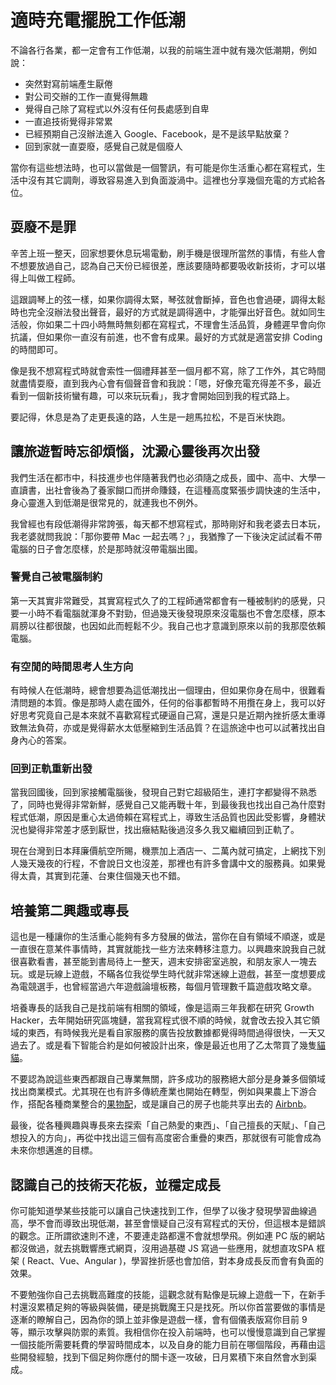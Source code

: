 # 適時充電擺脫工作低潮

不論各行各業，都一定會有工作低潮，以我的前端生涯中就有幾次低潮期，例如說：

* 突然對寫前端產生厭倦
* 對公司交辦的工作一直覺得無趣
* 覺得自己除了寫程式以外沒有任何長處感到自卑
* 一直追技術覺得非常累
* 已經預期自己沒辦法進入 Google、Facebook，是不是該早點放棄？
* 回到家就一直耍廢，感覺自己就是個廢人

當你有這些想法時，也可以當做是一個警訊，有可能是你生活重心都在寫程式，生活中沒有其它調劑，導致容易進入到負面漩渦中。這裡也分享幾個充電的方式給各位。

## 耍廢不是罪

辛苦上班一整天，回家想要休息玩場電動，刷手機是很理所當然的事情，有些人會不想要放過自己，認為自己天份已經很差，應該要隨時都要吸收新技術，才可以堪得上叫做工程師。

這跟調琴上的弦一樣，如果你調得太緊，琴弦就會斷掉，音色也會過硬，調得太鬆時也完全沒辦法發出聲音，最好的方式就是調得適中，才能彈出好音色。就如同生活般，你如果二十四小時無時無刻都在寫程式，不理會生活品質，身體遲早會向你抗議，但如果你一直沒有前進，也不會有成果。最好的方式就是適當安排 Coding 的時間即可。

像是我不想寫程式時就會索性一個禮拜甚至一個月都不寫，除了工作外，其它時間就盡情耍廢，直到我內心會有個聲音會和我說：「嗯，好像充電充得差不多，最近看到一個新技術蠻有趣，可以來玩玩看」，我才會開始回到我的程式路上。

要記得，休息是為了走更長遠的路，人生是一趟馬拉松，不是百米快跑。

## 讓旅遊暫時忘卻煩惱，沈澱心靈後再次出發

我們生活在都市中，科技進步也伴隨著我們也必須隨之成長，國中、高中、大學一直讀書，出社會後為了養家餬口而拼命賺錢，在這種高度緊張步調快速的生活中，身心靈進入到低潮是很常見的，就連我也不例外。

我曾經也有段低潮得非常誇張，每天都不想寫程式，那時剛好和我老婆去日本玩，我老婆就問我說：「那你要帶 Mac 一起去嗎？」，我猶豫了一下後決定試試看不帶電腦的日子會怎麼樣，於是那時就沒帶電腦出國。

### 警覺自己被電腦制約

第一天其實非常難受，其實寫程式久了的工程師通常都會有一種被制約的感覺，只要一小時不看電腦就渾身不對勁，但過幾天後發現原來沒電腦也不會怎麼樣，原本肩膀以往都很酸，也因如此而輕鬆不少。我自己也才意識到原來以前的我那麼依賴電腦。

### 有空閒的時間思考人生方向

有時候人在低潮時，總會想要為這低潮找出一個理由，但如果你身在局中，很難看清問題的本質。像是那時人處在國外，任何的俗事都暫時不用攬在身上，我可以好好思考究竟自己是本來就不喜歡寫程式硬逼自己寫，還是只是近期內挫折感太重導致無法負荷，亦或是覺得薪水太低壓縮到生活品質？在這旅途中也可以試著找出自身內心的答案。

### 回到正軌重新出發

當我回國後，回到家接觸電腦後，發現自己對它超級陌生，連打字都變得不熟悉了，同時也覺得非常新鮮，感覺自己又能再戰十年，到最後我也找出自己為什麼對程式低潮，原因是重心太過倚賴在寫程式上，導致生活品質也因此受影響，身體狀況也變得非常差才感到厭世，找出癥結點後過沒多久我又繼續回到正軌了。

現在台灣到日本拜廉價航空所賜，機票加上酒店一、二萬內就可搞定，上網找下別人幾天幾夜的行程，不會說日文也沒差，那裡也有許多會講中文的服務員。如果覺得太貴，其實到花蓮、台東住個幾天也不錯。

## 培養第二興趣或專長

這也是一種讓你的生活重心能夠有多方發展的做法，當你在自有領域不順遂，或是一直很在意某件事情時，其實就能找一些方法來轉移注意力。以興趣來說我自己就很喜歡看書，甚至能到書局待上一整天，週末安排密室逃脫，和朋友家人一塊去玩。或是玩線上遊戲，不瞞各位我從學生時代就非常迷線上遊戲，甚至一度想要成為電競選手，也曾經當過六年遊戲論壇板務，每個月管理數千篇遊戲攻略文章。

培養專長的話我自己是找前端有相關的領域，像是這兩三年我都在研究 Growth Hacker，去年開始研究區塊鏈，當我寫程式很不順的時候，就會改去投入其它領域的東西，有時候我光是看自家服務的廣告投放數據都覺得時間過得很快，一天又過去了。或是看下智能合約是如何被設計出來，像是最近也用了乙太幣買了幾隻[貓貓](https://www.cryptokitties.co/)。

不要認為說這些東西都跟自己專業無關，許多成功的服務絕大部分是身兼多個領域找出商業模式。尤其現在也有許多傳統產業也開始在轉型，例如與果農上下游合作，搭配各種商業整合的[果物配](https://fruitpay.com.tw/fruitpay/)，或是讓自己的房子也能共享出去的 [Airbnb](https://www.airbnb.com.tw/)。

最後，從各種興趣與專長來去探索「自己熱愛的東西」、「自己擅長的天賦」、「自己想投入的方向」，再從中找出這三個有高度密合重疊的東西，那就很有可能會成為未來你想邁進的目標。

## 認識自己的技術天花板，並穩定成長

你可能知道學某些技能可以讓自己快速找到工作，但學了以後才發現學習曲線過高，學不會而導致出現低潮，甚至會懷疑自己沒有寫程式的天份，但這根本是錯誤的觀念。正所謂欲速則不達，不要連走路都還不會就想學飛。例如連 PC 版的網站都沒做過，就去挑戰響應式網頁，沒用過基礎 JS 寫過一些應用，就想直攻SPA 框架 \( React、Vue、Angular \)，學習挫折感也會加倍，對本身成長反而會有負面的效果。

不要勉強你自己去挑戰高難度的技能，這觀念就有點像是玩線上遊戲一下，在新手村還沒累積足夠的等級與裝備，硬是挑戰魔王只是找死。所以你首當要做的事情是逐漸的瞭解自己，因為你的頭上並非像是遊戲一樣，會有個儀表版寫你目前 9 等，顯示攻擊與防禦的素質。我相信你在投入前端時，也可以慢慢意識到自己掌握一個技能所需要耗費的學習時間成本，以及自身的能力目前在哪個階段，再藉由這些開發經驗，找到下個足夠你應付的關卡逐一攻破，日月累積下來自然會水到渠成。

